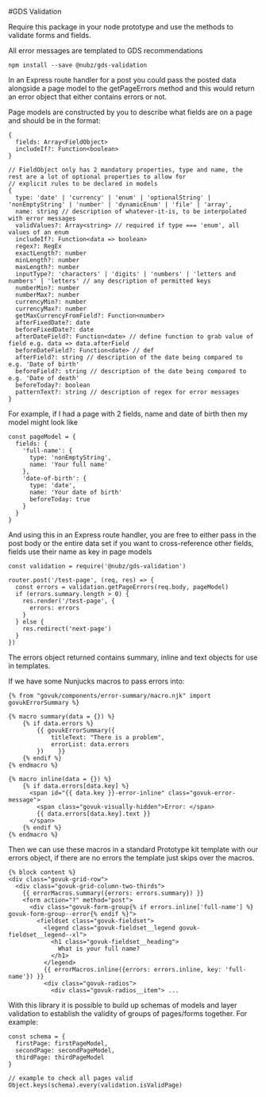 #GDS Validation

Require this package in your node prototype and use the methods to validate forms and fields.

All error messages are templated to GDS recommendations

```
npm install --save @nubz/gds-validation
```

In an Express route handler for a post you could pass the posted data alongside a page model to the getPageErrors method 
and this would return an error object that either contains errors or not.

Page models are constructed by you to describe what fields are on a page and should be in the format:
```
{
  fields: Array<FieldObject>
  includeIf?: Function<boolean>
}

// FieldObject only has 2 mandatory properties, type and name, the rest are a lot of optional properties to allow for 
// explicit rules to be declared in models
{
  type: 'date' | 'currency' | 'enum' | 'optionalString' | 'nonEmptyString' | 'number' | 'dynamicEnum' | 'file' | 'array',
  name: string // description of whatever-it-is, to be interpolated with error messages
  validValues?: Array<string> // required if type === 'enum', all values of an enum
  includeIf?: Function<data => boolean>
  regex?: RegEx
  exactLength?: number
  minLength?: number
  maxLength?: number
  inputType?: 'characters' | 'digits' | 'numbers' | 'letters and numbers' | 'letters' // any description of permitted keys
  numberMin?: number
  numberMax?: number
  currencyMin?: number
  currencyMax?: number
  getMaxCurrencyFromField?: Function<number>
  afterFixedDate?: date
  beforeFixedDate?: date
  afterDateField?: Function<date> // define function to grab value of field e.g. data => data.afterField
  beforeDateField?: Function<date> // def
  afterField?: string // description of the date being compared to e.g. 'Date of birth'
  beforeField?: string // description of the date being compared to e.g. 'Date of death'
  beforeToday?: boolean
  patternText?: string // description of regex for error messages
}
```
For example, if I had a page with 2 fields, name and date of birth then my model might look like
```
const pageModel = {
  fields: {
    'full-name': {
      type: 'nonEmptyString',
      name: 'Your full name'
    },
    'date-of-birth': {
      type: 'date',
      name: 'Your date of birth'
      beforeToday: true
    }
  }
}
```
And using this in an Express route handler, you are free to either pass in the post body or the entire data set if you 
want to cross-reference other fields, fields use their name as key in page models
```
const validation = require('@nubz/gds-validation')

router.post('/test-page', (req, res) => {
  const errors = validation.getPageErrors(req.body, pageModel)
  if (errors.summary.length > 0) {
    res.render('/test-page', {
      errors: errors
    }
  } else {
    res.redirect('next-page')
  }
})
```

The errors object returned contains summary, inline and text objects for use in templates.

If we have some Nunjucks macros to pass errors into:
```
{% from "govuk/components/error-summary/macro.njk" import govukErrorSummary %}

{% macro summary(data = {}) %}
    {% if data.errors %}
        {{ govukErrorSummary({
            titleText: "There is a problem",
            errorList: data.errors
        })    }}
    {% endif %}
{% endmacro %}

{% macro inline(data = {}) %}
    {% if data.errors[data.key] %}
      <span id="{{ data.key }}-error-inline" class="govuk-error-message">
        <span class="govuk-visually-hidden">Error: </span>
        {{ data.errors[data.key].text }}
      </span>
    {% endif %}
{% endmacro %}
```
Then we can use these macros in a standard Prototype kit template with our errors object, if there are no errors the template just skips over the macros.
```
{% block content %}
<div class="govuk-grid-row">
  <div class="govuk-grid-column-two-thirds">
    {{ errorMacros.summary({errors: errors.summary}) }}
    <form action="?" method="post">
      <div class="govuk-form-group{% if errors.inline['full-name'] %} govuk-form-group--error{% endif %}">
        <fieldset class="govuk-fieldset">
          <legend class="govuk-fieldset__legend govuk-fieldset__legend--xl">
            <h1 class="govuk-fieldset__heading">
              What is your full name?
            </h1>
          </legend>
          {{ errorMacros.inline({errors: errors.inline, key: 'full-name'}) }}
          <div class="govuk-radios">
            <div class="govuk-radios__item"> ...
```

With this library it is possible to build up schemas of models and layer validation to establish the validity of groups 
of pages/forms together. For example:
```ecmascript 6
const schema = {
  firstPage: firstPageModel,
  secondPage: secondPageModel,
  thirdPage: thirdPageModel
}

// example to check all pages valid
Object.keys(schema).every(validation.isValidPage)
```
